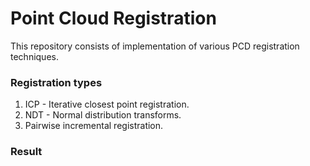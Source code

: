 # Point Cloud Registration

This repository consists of implementation of various PCD registration techniques.
### Registration types

1) ICP - Iterative closest point registration.
2) NDT - Normal distribution transforms.
3) Pairwise incremental registration.

### Result
